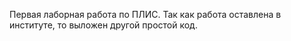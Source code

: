 Первая лаборная работа по ПЛИС.
Так как работа оставлена в институте, то выложен другой простой код. 
